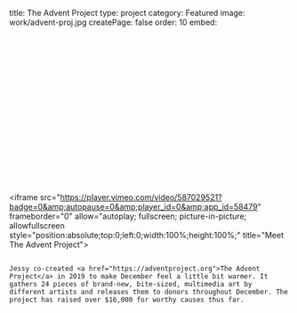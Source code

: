 title: The Advent Project
type: project
category: Featured
image: work/advent-proj.jpg
createPage: false
order: 10
embed: <div style="padding:56.25% 0 0 0;position:relative;"><iframe src="https://player.vimeo.com/video/587029521?badge=0&amp;autopause=0&amp;player_id=0&amp;app_id=58479" frameborder="0" allow="autoplay; fullscreen; picture-in-picture; allowfullscreen style="position:absolute;top:0;left:0;width:100%;height:100%;" title="Meet The Advent Project"></div><script src="https://player.vimeo.com/api/player.js"></script>

~~~

Jessy co-created <a href="https://adventproject.org">The Advent Project</a> in 2019 to make December feel a little bit warmer. It gathers 24 pieces of brand-new, bite-sized, multimedia art by different artists and releases them to donors throughout December. The project has raised over $16,000 for worthy causes thus far.
